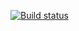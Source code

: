 [![Build status](https://ci.appveyor.com/api/projects/status/myetlx78l7ffbmvx/branch/main?svg=true)](https://ci.appveyor.com/project/OlgaVlasova3891/pageobject-s-homework/branch/main)
